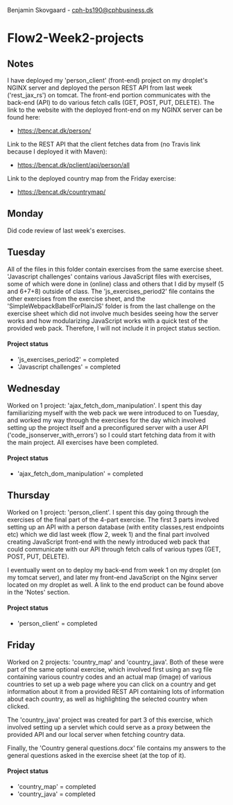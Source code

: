 Benjamin Skovgaard - cph-bs190@cphbusiness.dk

# Flow2-Week2-projects

## Notes

I have deployed my 'person_client' (front-end) project on my droplet's NGINX server 
and deployed the person REST API from last week ('rest_jax_rs') on tomcat. The front-end 
portion communicates with the back-end (API) to do various fetch calls (GET, POST, 
PUT, DELETE). The link to the website with the deployed front-end on my NGINX server can be 
found here:

- https://bencat.dk/person/

Link to the REST API that the client fetches data from (no Travis link because I deployed it with Maven):

- https://bencat.dk/pclient/api/person/all

Link to the deployed country map from the Friday exercise:

- https://bencat.dk/countrymap/

## Monday
Did code review of last week's exercises.

## Tuesday
All of the files in this folder contain exercises from the same exercise sheet. 
'Javascript challenges' contains various JavaScript files with exercises, some
of which were done in (online) class and others that I did by myself (5 and 6+7+8)
outside of class. The 'js_exercises_period2' file contains the other exercises from
the exercise sheet, and the 'SimpleWebpackBabelForPlainJS' folder is from the last
challenge on the exercise sheet which did not involve much besides seeing how the
server works and how modularizing JavaScript works with a quick test of the provided
web pack. Therefore, I will not include it in project status section.

#### Project status
- 'js_exercises_period2' = completed
- 'Javascript challenges' = completed


## Wednesday
Worked on 1 project: 'ajax_fetch_dom_manipulation'. I spent this day familiarizing myself
with the web pack we were introduced to on Tuesday, and worked my way through the exercises
for the day which involved setting up the project itself and a preconfigured server with a user 
API ('code_jsonserver_with_errors') so I could start fetching data from it with the main project.
All exercises have been completed.

#### Project status
- 'ajax_fetch_dom_manipulation' = completed

## Thursday
Worked on 1 project: 'person_client'. I spent this day going through the exercises of the final
part of the 4-part exercise. The first 3 parts involved setting up an API with a person database 
(with entity classes,rest endpoints etc) which we did last week (flow 2, week 1) and the final
part involved creating JavaScript front-end with the newly introduced web pack that could communicate
with our API through fetch calls of various types (GET, POST, PUT, DELETE).

I eventually went on to deploy my back-end from week 1 on my droplet (on my tomcat server), and later 
my front-end JavaScript on the Nginx server located on my droplet as well. A link to the end product
can be found above in the 'Notes' section.

#### Project status
- 'person_client' = completed

## Friday
Worked on 2 projects: 'country_map' and 'country_java'. Both of these were part of the same optional
exercise, which involved first using an svg file containing various country codes and an actual map
(image) of various countries to set up a web page where you can click on a country and get information
about it from a provided REST API containing lots of information about each country, as well as highlighting 
the selected country when clicked.

The 'country_java' project was created for part 3 of this exercise, which involved setting up a servlet
which could serve as a proxy between the provided API and our local server when fetching country data.

Finally, the 'Country general questions.docx' file contains my answers to the general questions asked
in the exercise sheet (at the top of it). 

#### Project status
- 'country_map' = completed
- 'country_java' = completed
